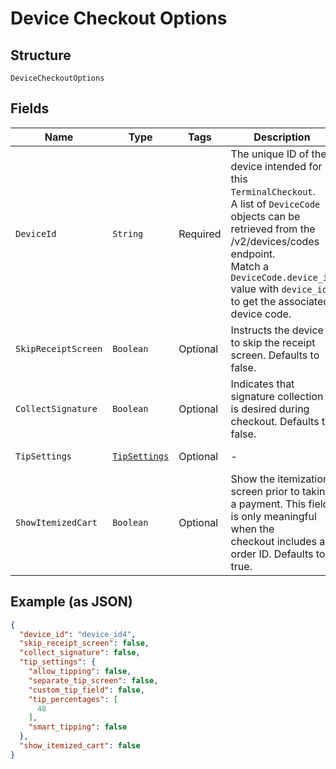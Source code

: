 
# Device Checkout Options

## Structure

`DeviceCheckoutOptions`

## Fields

| Name | Type | Tags | Description | Getter |
|  --- | --- | --- | --- | --- |
| `DeviceId` | `String` | Required | The unique ID of the device intended for this `TerminalCheckout`.<br>A list of `DeviceCode` objects can be retrieved from the /v2/devices/codes endpoint.<br>Match a `DeviceCode.device_id` value with `device_id` to get the associated device code. | String getDeviceId() |
| `SkipReceiptScreen` | `Boolean` | Optional | Instructs the device to skip the receipt screen. Defaults to false. | Boolean getSkipReceiptScreen() |
| `CollectSignature` | `Boolean` | Optional | Indicates that signature collection is desired during checkout. Defaults to false. | Boolean getCollectSignature() |
| `TipSettings` | [`TipSettings`](../../doc/models/tip-settings.md) | Optional | - | TipSettings getTipSettings() |
| `ShowItemizedCart` | `Boolean` | Optional | Show the itemization screen prior to taking a payment. This field is only meaningful when the<br>checkout includes an order ID. Defaults to true. | Boolean getShowItemizedCart() |

## Example (as JSON)

```json
{
  "device_id": "device_id4",
  "skip_receipt_screen": false,
  "collect_signature": false,
  "tip_settings": {
    "allow_tipping": false,
    "separate_tip_screen": false,
    "custom_tip_field": false,
    "tip_percentages": [
      48
    ],
    "smart_tipping": false
  },
  "show_itemized_cart": false
}
```

